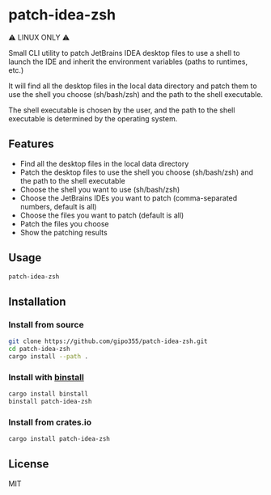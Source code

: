 # patch-idea-zsh

⚠ LINUX ONLY ⚠

Small CLI utility to patch JetBrains IDEA desktop files to use a shell to launch the IDE and inherit the environment variables (paths to runtimes, etc.)

It will find all the desktop files in the local data directory and patch them to use the shell you choose (sh/bash/zsh) and the path to the shell executable.

The shell executable is chosen by the user, and the path to the shell executable is determined by the operating system.

## Features

- Find all the desktop files in the local data directory
- Patch the desktop files to use the shell you choose (sh/bash/zsh) and the path to the shell executable
- Choose the shell you want to use (sh/bash/zsh)
- Choose the JetBrains IDEs you want to patch (comma-separated numbers, default is all)
- Choose the files you want to patch (default is all)
- Patch the files you choose
- Show the patching results

## Usage

```bash
patch-idea-zsh
```

## Installation

### Install from source

```bash
git clone https://github.com/gipo355/patch-idea-zsh.git
cd patch-idea-zsh
cargo install --path .
```

### Install with [binstall](https://github.com/ryankurte/cargo-binstall)

```bash
cargo install binstall
binstall patch-idea-zsh
```

### Install from crates.io

```bash
cargo install patch-idea-zsh
```

## License

MIT
